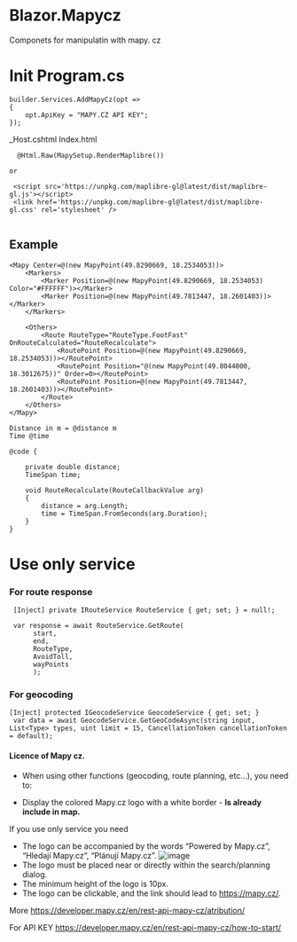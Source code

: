 # Blazor.Mapycz

Componets for manipulatin with mapy. cz

# Init Program.cs

```
builder.Services.AddMapyCz(opt =>
{
    opt.ApiKey = "MAPY.CZ API KEY";
});
```

_Host.cshtml
Index.html

```
  @Html.Raw(MapySetup.RenderMaplibre())

or

 <script src='https://unpkg.com/maplibre-gl@latest/dist/maplibre-gl.js'></script>
 <link href='https://unpkg.com/maplibre-gl@latest/dist/maplibre-gl.css' rel='stylesheet' />
      
```

## Example 

```
<Mapy Center=@(new MapyPoint(49.8290669, 18.2534053))>
    <Markers>
        <Marker Position=@(new MapyPoint(49.8290669, 18.2534053) Color="#FFFFFF")></Marker>
        <Marker Position=@(new MapyPoint(49.7813447, 18.2601403))></Marker>
    </Markers>
    
    <Others>
        <Route RouteType="RouteType.FootFast" OnRouteCalculated="RouteRecalculate">
            <RoutePoint Position=@(new MapyPoint(49.8290669, 18.2534053))></RoutePoint>
            <RoutePoint Position="@(new MapyPoint(49.8044000, 18.3012675))" Order=0></RoutePoint>
            <RoutePoint Position=@(new MapyPoint(49.7813447, 18.2601403))></RoutePoint>
        </Route>
    </Others>
</Mapy> 

Distance in m = @distance m
Time @time

@code {

    private double distance;
    TimeSpan time;
    
    void RouteRecalculate(RouteCallbackValue arg)
    {
        distance = arg.Length;
        time = TimeSpan.FromSeconds(arg.Duration);
    }
}
```

# Use only service 
### For route response
```
 [Inject] private IRouteService RouteService { get; set; } = null!;

 var response = await RouteService.GetRoute(
      start,
      end,
      RouteType, 
      AvoidToll,
      wayPoints
      );
```

### For geocoding

```
[Inject] protected IGeocodeService GeocodeService { get; set; }
 var data = await GeocodeService.GetGeoCodeAsync(string input,  List<Type> types, uint limit = 15, CancellationToken cancellationToken = default);

```

#### Licence of Mapy cz.
- When using other functions (geocoding, route planning, etc…), you need to:

- Display the colored Mapy.cz logo with a white border - **Is already include in map.**

If you use only service you need
- The logo can be accompanied by the words “Powered by Mapy.cz”, “Hledají Mapy.cz”, “Plánují Mapy.cz”.
  ![image](https://github.com/KuchaD/Blazor.Mapycz/assets/32700410/b57721c2-5261-47f4-a5af-c69a5bfbb8f0)
- The logo must be placed near or directly within the search/planning dialog.
- The minimum height of the logo is 10px.
- The logo can be clickable, and the link should lead to https://mapy.cz/.


More 
https://developer.mapy.cz/en/rest-api-mapy-cz/atribution/

For API KEY
https://developer.mapy.cz/en/rest-api-mapy-cz/how-to-start/

    
